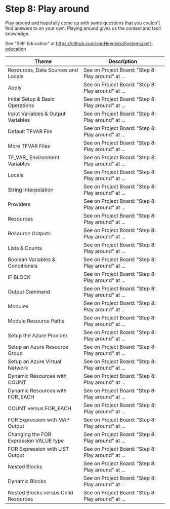# Step 8: Play around

Play around and hopefully come up with some questions that you couldn't find answers to on your own. Playing around gives us the context and tacit knowledge.

See "Self-Education" at https://github.com/vanHeemstraSystems/self-education

| Theme | Description |
| -- | -- |
| Resources, Data Sources and Locals | See on Project Board: "Step 8: Play around" at ... |
| Apply | See on Project Board: "Step 8: Play around" at ... |
| Initial Setup & Basic Operations | See on Project Board: "Step 8: Play around" at ... |
| Input Variables & Output Variables | See on Project Board: "Step 8: Play around" at ... |
| Default TFVAR File | See on Project Board: "Step 8: Play around" at ... |
| More TFVAR Files | See on Project Board: "Step 8: Play around" at ... |
| TF_VAR_ Environment Variables | See on Project Board: "Step 8: Play around" at ... |
| Locals | See on Project Board: "Step 8: Play around" at ... |
| String Interpolation | See on Project Board: "Step 8: Play around" at ... |
| Providers | See on Project Board: "Step 8: Play around" at ... |
| Resources | See on Project Board: "Step 8: Play around" at ... |
| Resource Outputs | See on Project Board: "Step 8: Play around" at ... |
| Lists & Counts | See on Project Board: "Step 8: Play around" at ... |
| Boolean Variables & Conditionals | See on Project Board: "Step 8: Play around" at ... |
| IF BLOCK | See on Project Board: "Step 8: Play around" at ... |
| Output Command | See on Project Board: "Step 8: Play around" at ... |
| Modules | See on Project Board: "Step 8: Play around" at ... |
| Module Resource Paths | See on Project Board: "Step 8: Play around" at ... |
| Setup the Azure Provider | See on Project Board: "Step 8: Play around" at ... |
| Setup an Azure Resource Group | See on Project Board: "Step 8: Play around" at ... |
| Setup an Azure Virtual Network | See on Project Board: "Step 8: Play around" at ... |
| Dynamic Resources with COUNT | See on Project Board: "Step 8: Play around" at ... |
| Dynamic Resources with FOR_EACH | See on Project Board: "Step 8: Play around" at ... |
| COUNT versus FOR_EACH | See on Project Board: "Step 8: Play around" at ... |
| FOR Expression with MAP Output | See on Project Board: "Step 8: Play around" at ... |
| Changing the FOR Expression VALUE type | See on Project Board: "Step 8: Play around" at ... |
| FOR Expression with LIST Output | See on Project Board: "Step 8: Play around" at ... |
| Nested Blocks | See on Project Board: "Step 8: Play around" at ... |
| Dynamic Blocks | See on Project Board: "Step 8: Play around" at ... |
| Nested Blocks versus Child Resources | See on Project Board: "Step 8: Play around" at ... |
